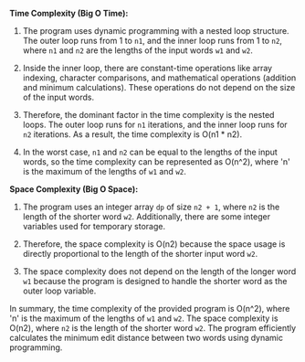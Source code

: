 **Time Complexity (Big O Time):**

1. The program uses dynamic programming with a nested loop structure. The outer loop runs from 1 to `n1`, and the inner loop runs from 1 to `n2`, where `n1` and `n2` are the lengths of the input words `w1` and `w2`.

2. Inside the inner loop, there are constant-time operations like array indexing, character comparisons, and mathematical operations (addition and minimum calculations). These operations do not depend on the size of the input words.

3. Therefore, the dominant factor in the time complexity is the nested loops. The outer loop runs for `n1` iterations, and the inner loop runs for `n2` iterations. As a result, the time complexity is O(n1 * n2).

4. In the worst case, `n1` and `n2` can be equal to the lengths of the input words, so the time complexity can be represented as O(n^2), where 'n' is the maximum of the lengths of `w1` and `w2`.

**Space Complexity (Big O Space):**

1. The program uses an integer array `dp` of size `n2 + 1`, where `n2` is the length of the shorter word `w2`. Additionally, there are some integer variables used for temporary storage.

2. Therefore, the space complexity is O(n2) because the space usage is directly proportional to the length of the shorter input word `w2`.

3. The space complexity does not depend on the length of the longer word `w1` because the program is designed to handle the shorter word as the outer loop variable.

In summary, the time complexity of the provided program is O(n^2), where 'n' is the maximum of the lengths of `w1` and `w2`. The space complexity is O(n2), where `n2` is the length of the shorter word `w2`. The program efficiently calculates the minimum edit distance between two words using dynamic programming.
